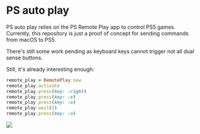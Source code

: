 # PS auto play

PS auto play relies on the PS Remote Play app to control PS5 games. Currently, this repository is just a proof of concept for sending commands from macOS to PS5.

There's still some work pending as keyboard keys cannot trigger not all dual sense buttons.

Still, it's already interesting enough:

```ruby
remote_play = RemotePlay.new
remote_play.activate
remote_play.press(key: :right)
remote_play.press(key: :x)
remote_play.press(key: :o)
remote_play.wait(1)
remote_play.press(key: :o)
```

![](https://user-images.githubusercontent.com/1079279/148422072-6213f745-f80c-434e-bfa5-0e012660cb06.gif)